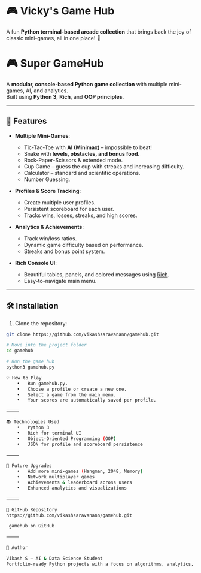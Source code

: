 # 🎮 Vicky's Game Hub  

A fun **Python terminal-based arcade collection** that brings back the joy of classic mini-games, all in one place! 🚀  

# 🎮 Super GameHub

A **modular, console-based Python game collection** with multiple mini-games, AI, and analytics.  
Built using **Python 3**, **Rich**, and **OOP principles**.  

---

## 🌟 Features

- **Multiple Mini-Games**:
  - Tic-Tac-Toe with **AI (Minimax)** – impossible to beat!
  - Snake with **levels, obstacles, and bonus food**.
  - Rock-Paper-Scissors & extended mode.
  - Cup Game – guess the cup with streaks and increasing difficulty.
  - Calculator – standard and scientific operations.
  - Number Guessing.

- **Profiles & Score Tracking**:
  - Create multiple user profiles.
  - Persistent scoreboard for each user.
  - Tracks wins, losses, streaks, and high scores.

- **Analytics & Achievements**:
  - Track win/loss ratios.
  - Dynamic game difficulty based on performance.
  - Streaks and bonus point system.

- **Rich Console UI**:
  - Beautiful tables, panels, and colored messages using [Rich](https://github.com/Textualize/rich).
  - Easy-to-navigate main menu.

---

## 🛠️ Installation

1. Clone the repository:

```bash
git clone https://github.com/vikashsaravanann/gamehub.git

# Move into the project folder
cd gamehub

# Run the game hub
python3 gamehub.py

💡 How to Play
	•	Run gamehub.py.
	•	Choose a profile or create a new one.
	•	Select a game from the main menu.
	•	Your scores are automatically saved per profile.

⸻

📚 Technologies Used
	•	Python 3
	•	Rich for terminal UI
	•	Object-Oriented Programming (OOP)
	•	JSON for profile and scoreboard persistence

⸻

📌 Future Upgrades
	•	Add more mini-games (Hangman, 2048, Memory)
	•	Network multiplayer games
	•	Achievements & leaderboard across users
	•	Enhanced analytics and visualizations

⸻

🔗 GitHub Repository
https://github.com/vikashsaravanann/gamehub.git

 gamehub on GitHub

⸻

🚀 Author

Vikash S – AI & Data Science Student
Portfolio-ready Python projects with a focus on algorithms, analytics, and interactive applications.
